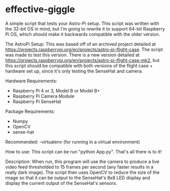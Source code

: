 # effective-giggle
A simple script that tests your Astro-Pi setup. This script was written with the 32-bit OS in mind, but I'm going to rewrite it to support 64-bit Raspberry Pi OS, which should make it backwards compatible with the older version.

The AstroPi Setup: 
This was based off of an archived project detailed at https://projects.raspberrypi.org/en/projects/astro-pi-flight-case. The script was made to test this version. 
There is a new version detailed at https://projects.raspberrypi.org/en/projects/astro-pi-flight-case-mk2, but this script should be compatible with both versions of the flight case + hardware set up, since it's only testing the SenseHat and camera. 

Hardware Requirements: 
- Raspberry Pi 4 or 3, Model B or Model B+
- Raspberry Pi Camera Module
- Raspberry Pi SenseHat

Package Requirements: 
- Numpy
- OpenCV
- sense-hat

Recommended: 
-virtualenv (for running in a virtual environment)

How to use: 
This script can be run "python App.py". That's all there is to it! 

Description: 
When run, this program will use the camera to produce a live video feed thresholded to 15 frames per second (any faster results in a really dark image). The script then uses OpenCV to reduce the size of the image so that it can be output to the SenseHat's 8x8 LED display and display the current output of the SenseHat's sensors. 
